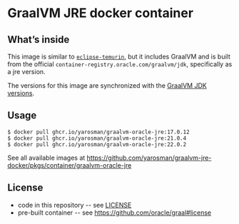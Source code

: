 # GraalVM JRE docker container

## What’s inside

This image is similar to [`eclipse-temurin`](https://hub.docker.com/_/eclipse-temurin), 
but it includes GraalVM and is built from the official `container-registry.oracle.com/graalvm/jdk`, 
specifically as a jre version.

The versions for this image are synchronized with the [GraalVM JDK versions](https://docs.oracle.com/en/graalvm/index.html).

## Usage

```
$ docker pull ghcr.io/yarosman/graalvm-oracle-jre:17.0.12
$ docker pull ghcr.io/yarosman/graalvm-oracle-jre:21.0.4
$ docker pull ghcr.io/yarosman/graalvm-oracle-jre:22.0.2
```

See all available images at https://github.com/yarosman/graalvm-jre-docker/pkgs/container/graalvm-oracle-jre

## License

- code in this repository -- see [LICENSE](LICENSE)
- pre-built container -- see https://github.com/oracle/graal#license
